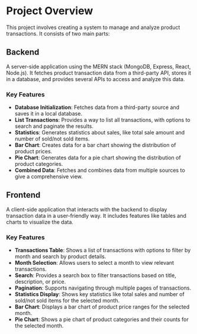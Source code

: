 # Project Overview

This project involves creating a system to manage and analyze product transactions. It consists of two main parts:

## Backend

A server-side application using the MERN stack (MongoDB, Express, React, Node.js). It fetches product transaction data from a third-party API, stores it in a database, and provides several APIs to access and analyze this data.

### Key Features

- **Database Initialization**: Fetches data from a third-party source and saves it in a local database.
- **List Transactions**: Provides a way to list all transactions, with options to search and paginate the results.
- **Statistics**: Generates statistics about sales, like total sale amount and number of sold/not sold items.
- **Bar Chart**: Creates data for a bar chart showing the distribution of product prices.
- **Pie Chart**: Generates data for a pie chart showing the distribution of product categories.
- **Combined Data**: Fetches and combines data from multiple sources to give a comprehensive view.


## Frontend

A client-side application that interacts with the backend to display transaction data in a user-friendly way. It includes features like tables and charts to visualize the data.

### Key Features

- **Transactions Table**: Shows a list of transactions with options to filter by month and search by product details.
- **Month Selection**: Allows users to select a month to view relevant transactions.
- **Search**: Provides a search box to filter transactions based on title, description, or price.
- **Pagination**: Supports navigating through multiple pages of transactions.
- **Statistics Display**: Shows key statistics like total sales and number of sold/not sold items for the selected month.
- **Bar Chart**: Displays a bar chart of product price ranges for the selected month.
- **Pie Chart**: Shows a pie chart of product categories and their counts for the selected month.

